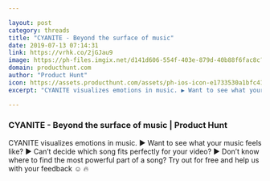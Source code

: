 ```yaml
---

layout: post
category: threads
title: "CYANITE - Beyond the surface of music"
date: 2019-07-13 07:14:31
link: https://vrhk.co/2jGJau9
image: https://ph-files.imgix.net/d141d606-554f-403e-879d-40b88f6fac8c?auto=format&fit=crop&h=512&w=1024
domain: producthunt.com
author: "Product Hunt"
icon: https://assets.producthunt.com/assets/ph-ios-icon-e1733530a1bfc41080db8161823f1ef262cdbbc933800c0a2a706f70eb9c277a.png
excerpt: "CYANITE visualizes emotions in music. ▶︎ Want to see what your music feels like? ▶︎ Can’t decide which song fits perfectly for your video? ▶︎ Don’t know where to find the most powerful part of a song? Try out for free and help us with your feedback :relaxed: :fire:"

---
```


### CYANITE - Beyond the surface of music | Product Hunt

CYANITE visualizes emotions in music. ▶︎ Want to see what your music feels like? ▶︎ Can’t decide which song fits perfectly for your video? ▶︎ Don’t know where to find the most powerful part of a song? Try out for free and help us with your feedback :relaxed: :fire: